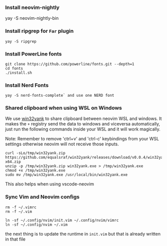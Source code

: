 ### Install neovim-nightly

yay -S neovim-nightly-bin

### Install ripgrep for `Far` plugin

```shell
yay -S ripgrep
```

### Install PowerLine fonts

```shell
git clone https://github.com/powerline/fonts.git --depth=1
cd fonts
./install.sh
```

### Install Nerd Fonts

```shell
yay -S nerd-fonts-complete` and use one NERD font
```
### Shared clipboard when using WSL on Windows

We use [win32yank](https://github.com/equalsraf/win32yank) to share clipboard between neovim WSL and windows. It makes the `+` registry send the data to windows and viceversa automatically, just run the following commands inside your WSL and it will work magically.

Note: Remember to remove 'ctrl+v' and 'ctrl-c' keybindings from your WSL settings otherwise neovim will not receive those inputs.

```shell
curl -sLo/tmp/win32yank.zip https://github.com/equalsraf/win32yank/releases/download/v0.0.4/win32yank-x64.zip
unzip -p /tmp/win32yank.zip win32yank.exe > /tmp/win32yank.exe
chmod +x /tmp/win32yank.exe
sudo mv /tmp/win32yank.exe /usr/local/bin/win32yank.exe
```

This also helps when using vscode-neovim

### Sync Vim and Neovim configs

```shell
rm -f ~/.vimrc
rm -f ~/.vim

ln -sf ~/.config/nvim/init.vim ~/.config/nvim/vimrc
ln -sf ~/.config/nvim ~/.vim
```

the next thing is to update the runtime in `init.vim` but that is already written in that file
